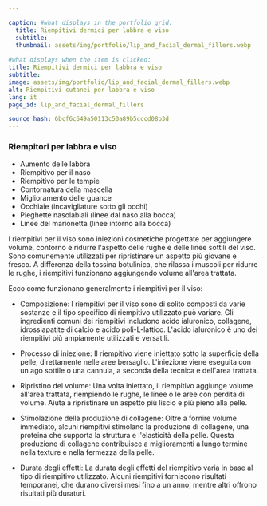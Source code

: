 ```yaml
---

caption: #what displays in the portfolio grid:
  title: Riempitivi dermici per labbra e viso
  subtitle: 
  thumbnail: assets/img/portfolio/lip_and_facial_dermal_fillers.webp
  
#what displays when the item is clicked:
title: Riempitivi dermici per labbra e viso
subtitle: 
image: assets/img/portfolio/lip_and_facial_dermal_fillers.webp
alt: Riempitivi cutanei per labbra e viso
lang: it
page_id: lip_and_facial_dermal_fillers

source_hash: 6bcf6c649a50113c50a89b5cccd08b3d
---
```

### Riempitori per labbra e viso
- Aumento delle labbra
- Riempitivo per il naso
- Riempitivo per le tempie
- Contornatura della mascella
- Miglioramento delle guance
- Occhiaie (incavigliature sotto gli occhi)
- Pieghette nasolabiali (linee dal naso alla bocca)
- Linee del marionetta (linee intorno alla bocca)

I riempitivi per il viso sono iniezioni cosmetiche progettate per aggiungere volume, contorno e ridurre l'aspetto delle rughe e delle linee sottili del viso. Sono comunemente utilizzati per ripristinare un aspetto più giovane e fresco. A differenza della tossina botulinica, che rilassa i muscoli per ridurre le rughe, i riempitivi funzionano aggiungendo volume all'area trattata.

Ecco come funzionano generalmente i riempitivi per il viso:
- Composizione:
I riempitivi per il viso sono di solito composti da varie sostanze e il tipo specifico di riempitivo utilizzato può variare. Gli ingredienti comuni dei riempitivi includono acido ialuronico, collagene, idrossiapatite di calcio e acido poli-L-lattico. L'acido ialuronico è uno dei riempitivi più ampiamente utilizzati e versatili.

- Processo di iniezione:
Il riempitivo viene iniettato sotto la superficie della pelle, direttamente nelle aree bersaglio. L'iniezione viene eseguita con un ago sottile o una cannula, a seconda della tecnica e dell'area trattata.

- Ripristino del volume:
Una volta iniettato, il riempitivo aggiunge volume all'area trattata, riempiendo le rughe, le linee o le aree con perdita di volume. Aiuta a ripristinare un aspetto più liscio e più pieno alla pelle.

- Stimolazione della produzione di collagene:
Oltre a fornire volume immediato, alcuni riempitivi stimolano la produzione di collagene, una proteina che supporta la struttura e l'elasticità della pelle. Questa produzione di collagene contribuisce a miglioramenti a lungo termine nella texture e nella fermezza della pelle.

- Durata degli effetti:
La durata degli effetti del riempitivo varia in base al tipo di riempitivo utilizzato. Alcuni riempitivi forniscono risultati temporanei, che durano diversi mesi fino a un anno, mentre altri offrono risultati più duraturi.